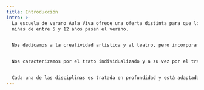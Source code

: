 ```yaml
---
title: Introducción
intro: >-
  La escuela de verano Aula Viva ofrece una oferta distinta para que los niños y
  niñas de entre 5 y 12 años pasen el verano.


  Nos dedicamos a la creatividad artística y al teatro, pero incorporamos otras disciplinas con las que poder experimentar. Haciendo hincapié en el entorno natural en el que vivimos, conociendo Ibiza y su naturaleza.


  Nos caracterizamos por el trato individualizado y a su vez por el trabajo de cohesión del grupo: es importante que los niños se sientan atendidos comprendiendo que forman parte de una sociedad.


  Cada una de las disciplinas es tratada en profundidad y está adaptada a las edades y capacidades de cada uno. Y todo ello desde nuestro entusiasmo por la educación.
---
```

